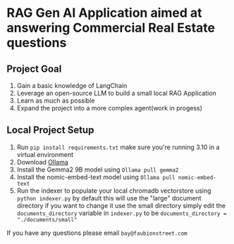 # RAG Gen AI Application aimed at answering Commercial Real Estate questions

## Project Goal
1. Gain a basic knowledge of LangChain
2. Leverage an open-source LLM to build a small local RAG Application
3. Learn as much as possible
4. Expand the project into a more complex agent(work in progess)

## Local Project Setup
 1. Run ```pip install requirements.txt``` make sure you're running 3.10 in a virtual environment
 2. Download [Ollama](https://ollama.com/download)
 3. Install the Gemma2 9B model using `Ollama pull gemma2`
 4. Install the nomic-embed-text model using `Ollama pull nomic-embed-text`
 5. Run the indexer to populate your local chromadb vectorstore using `python indexer.py` by default this will use the "large" document directory if you want to change it use the small directory simply edit the `documents_directory` variable in `indexer.py` to be ```documents_directory = "./documents/small"```

 If you have any questions please email `bay@faubionstreet.com`
